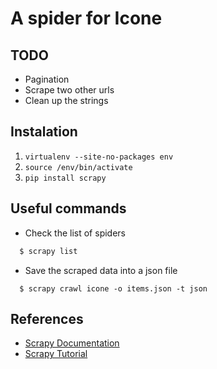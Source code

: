 # A spider for Icone 

## TODO
- Pagination
- Scrape two other urls 
- Clean up the strings

## Instalation

1. `virtualenv --site-no-packages env`
2. `source /env/bin/activate`
3. `pip install scrapy`

## Useful commands

- Check the list of spiders

```bash
  $ scrapy list
```


- Save the scraped data into a json file

```
  $ scrapy crawl icone -o items.json -t json
```


## References

- [Scrapy Documentation](http://doc.scrapy.org/en/0.14/index.html)
- [Scrapy Tutorial](http://readthedocs.org/docs/scrapy/en/0.14/intro/tutorial.html)

